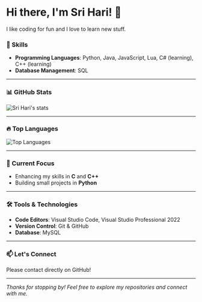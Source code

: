 # Hi there, I'm Sri Hari! 👋

I like coding for fun and I love to learn new stuff.

### 🚀 Skills

- **Programming Languages**: Python, Java, JavaScript, Lua, C# (learning), C++ (learning)
- **Database Management**: SQL

---

### 📊 GitHub Stats

![Sri Hari's stats](https://github-readme-stats.vercel.app/api?username=SriHari-15&show_icons=true&theme=radical)

---

### 🔥 Top Languages

![Top Languages](https://github-readme-stats.vercel.app/api/top-langs/?username=SriHari-15&layout=compact&theme=radical)

---

### 🌟 Current Focus

- Enhancing my skills in **C** and **C++**
- Building small projects in **Python**

---

### 🛠️ Tools & Technologies

- **Code Editors**: Visual Studio Code, Visual Studio Professional 2022
- **Version Control**: Git & GitHub
- **Database**: MySQL

---

### 📫 Let's Connect

Please contact directly on GitHub!

---

*Thanks for stopping by! Feel free to explore my repositories and connect with me.*
